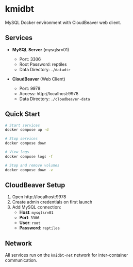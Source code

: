 # kmidbt

MySQL Docker environment with CloudBeaver web client.

## Services

- **MySQL Server** (mysqlsrv01)
  - Port: 3306
  - Root Password: reptiles
  - Data Directory: `./datadir`

- **CloudBeaver** (Web Client)
  - Port: 9978
  - Access: http://localhost:9978
  - Data Directory: `./cloudbeaver-data`

## Quick Start

```bash
# Start services
docker compose up -d

# Stop services
docker compose down

# View logs
docker compose logs -f

# Stop and remove volumes
docker compose down -v
```

## CloudBeaver Setup

1. Open http://localhost:9978
2. Create admin credentials on first launch
3. Add MySQL connection:
   - **Host**: `mysqlsrv01`
   - **Port**: `3306`
   - **User**: `root`
   - **Password**: `reptiles`

## Network

All services run on the `kmidbt-net` network for inter-container communication.
